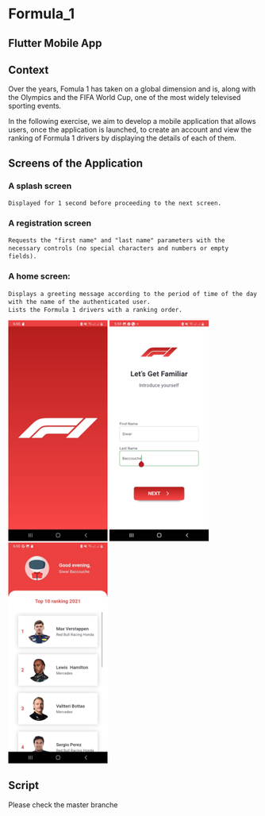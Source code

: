 # Formula_1



## Flutter Mobile App

## Context
Over the years, Fomula 1 has taken on a global dimension and is, along with the Olympics and the FIFA World Cup, one of the most widely televised sporting events.

In the following exercise, we aim to develop a mobile application that allows users, once the application is launched, to create an account and view the ranking of Formula 1 drivers by displaying the details of each of them.

## Screens of the Application 

### A splash screen 
    Displayed for 1 second before proceeding to the next screen.

### A registration screen
    Requests the "first name" and "last name" parameters with the necessary controls (no special characters and numbers or empty fields).

### A home screen:
    Displays a greeting message according to the period of time of the day with the name of the authenticated user.
    Lists the Formula 1 drivers with a ranking order.

<img src="./screens/splashscreen.jpg" alt="Splash Screen" width="200" />

<img src="./screens/loginPage.jpg" alt="Registration Screen" width="200" />

<img src="./screens/list_of__pilots.jpg" alt="Pilots' List Screen" width="200" />

## Script
Please check the master branche